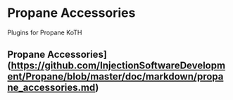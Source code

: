 # Propane Accessories
Plugins for Propane KoTH


## Propane Accessories](https://github.com/InjectionSoftwareDevelopment/Propane/blob/master/doc/markdown/propane_accessories.md)
